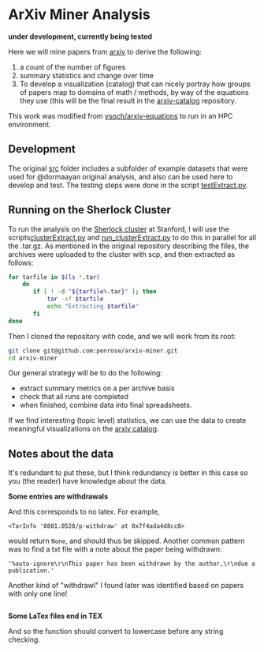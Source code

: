 # ArXiv Miner Analysis

**under development, currently being tested**

Here we will mine papers from [arxiv](https://arxiv.org/help/bulk_data) to derive the following:

 1. a count of the number of figures
 2. summary statistics and change over time
 3. To develop a visualization (catalog) that can nicely portray how groups of papers map to domains of math / methods, by way of the equations they use (this will be the final result in the [arxiv-catalog](https://www.github.com/vsoch/arxiv-catalog) repository.
 
This work was modified from [vsoch/arxiv-equations](https://www.github.com/vsoch/arxiv-equations) to run
in an HPC environment.

## Development

The original [src](../src) folder includes a subfolder of example datasets that were used 
for @dormaayan original analysis, and also can be used here to develop and test. The
testing steps were done in the script [testExtract.py](testExtract.py).

## Running on the Sherlock Cluster

To run the analysis on the [Sherlock cluster](https://www.sherlock.stanford.edu/) at Stanford, I 
will use the scripts[clusterExtract.py](clusterExtract.py) and [run_clusterExtract.py](run_clusterExtract.py) 
to do this in parallel for all the .tar.gz. As mentioned in the original repository describing the files,
the archives were uploaded to the cluster with scp, and then extracted as follows:

```bash
for tarfile in $(ls *.tar)
    do
       if [ ! -d "${tarfile%.tar}" ]; then
           tar -xf $tarfile
           echo "Extracting $tarfile"
       fi
done
```

Then I cloned the repository with code, and we will work from its root:

```bash
git clone git@github.com:penrose/arxiv-miner.git
cd arxiv-miner
```

Our general strategy will be to do the following:

 - extract summary metrics on a per archive basis
 - check that all runs are completed
 - when finished, combine data into final spreadsheets.

If we find interesting (topic level) statistics, we can use the data to create meaningful
visualizations on the [arxiv catalog](https://vsoch.github.io/arxiv-catalog/). 
 

## Notes about the data

It's redundant to put these, but I think redundancy is better in this case so you (the reader)
have knowledge about the data.

**Some entries are withdrawals**

And this corresponds to no latex. For example,

```
<TarInfo '0801.0528/p-withdraw' at 0x7f4ada4d8cc8>
```
would return `None`, and should thus be skipped. Another common pattern 
was to find a txt file with a note about the paper being withdrawn:

```
'%auto-ignore\r\nThis paper has been withdrawn by the author,\r\ndue a publication.'
```

Another kind of "withdrawl" I found later was identified based on papers with 
only one line!

```

```

**Some LaTex files end in TEX**

And so the function should convert to lowercase before any string checking.

